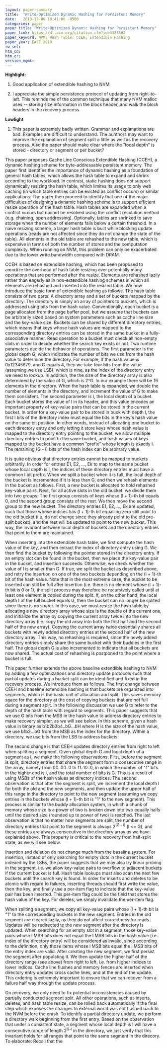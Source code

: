 ```yaml
---
layout: paper-summary
title:  "Write-Optimized Dynamic Hashing for Persistent Memory"
date:   2019-12-06 18:41:00 -0500
categories: paper
paper_title: "Write-Optimized Dynamic Hashing for Persistent Memory"
paper_link: https://dl.acm.org/citation.cfm?id=3323302
paper_keyword: NVM; Hash Table; CCEH; Extendible Hashing
paper_year: FAST 2019
rw_set:
htm_cd:
htm_cr:
version_mgmt:
---
```


**Highlight:**

1. Good application of extendible hashing to NVM

2. I appreciate the simple persistence protocol of updating from right-to-left. This reminds me of the common technique
   that many NVM malloc uses -- storing size information in the block header, and walk the block headers in the recovery
   process.

**Lowlight**

1. This paper is extremely badly written. Grammar and explanations are bad. Examples are difficult to understand. The auhthors
   may want to improve the explanation of segment split a little as well as the recovery process. Also the paper should 
   make clear where the "local depth" is stored - directory or segment or per bucket?

This paper proposes Cache Line Conscious Extendible Hashing (CCEH), a dynamic hashing scheme for byte-addressable persistent 
memory. The paper first identifies the importance of dynamic hashing as a foundation of general hash tables, which 
allows the hash table to expand and shrink according to the workload. In contrast, static hashing does not support dynamically
resizing the hash table, which limites its usage to only web caching (in which table entries can be evicted as conflict occurs)
or similar applications. The paper then proceed to identify that one of the major difficulties of designing a dynamic 
hashing scheme is to support efficient resize operation of the hash table. Hash tables are expanded when a conflict occurs
but cannot be resolved using the conflict resolution method (e.g. chaining, open addressing). Optionally, tables are shrinked
to save storage when the number of elements falls below a certain threshold. In a naive resizing scheme, a larger hash
table is built while blocking update operations (reads are not affected since they do not change the state of the table). 
All elements in the old table are rehashed to the new table, which is expensive in terms of both the number of stores
and the computation complexity. When running on NVM, this problem can only be exacerbated due to the lower write bandwidth
compared with DRAM.

CCEH is based on extendible hashing, which has been proposed to amortize the overhead of hash table resizing over potentially
many operations that are performed after the resize. Elements are rehashed lazily rather than eagerly as in non-extendible 
hashing schemes in which all elements are rehashed and inserted into the resized table. We now introduce the basic form
of extendible hashing as follows. The hash table consists of two parts: A directory array and a set of buckets mapped by
the directory. The directory is simply an array of pointers to buckets, which is addressed using bits from the hash value. 
Conventionally, each bucket is a page allocated from the page buffer pool, but we assume that buckets can be arbitrarily 
sized based on system parameters such as cache line size and the key-value size. Buckets can be shared by different directory 
entries, which means that keys whose hash values are mapped to the corresponding directory entries can be stored in the 
same bucket in a fully-associative manner. Read operation to a bucket must check all non-empty slots in order to decide 
whether the search key exists or not. Two runtime parameters decide the behavior of operations. The first parameter 
is the global depth G, which indicates the number of bits we use from the hash value to determine the directory. For 
example, if the hash value is 0x12345679, and G equals 4, then we take four bits from the value (assuming we use LSB),
which is nine, as the index of the directory entry we need to lookup. In addition, the the size of the directory array is 
also determined by the value of G, which is 2^G. In our example there will be 16 elements in the directory. When the 
hash table is expanded, we double the number of elements in the directory, and increment the value of G to make them
consistent. The second parameter is l, the local depth of a bucket. Each bucket stores the value of l in its header,
and this value encodes an important property of key-value pairs that can be stored in the current bucket. In order
for a key-value pair to be stored in buck with depth l, the first l bits of the directory index must equal the bits in
the key's hash value on the same bit position. In other words, instead of allocating one bucket to each directory entry
and only letting it store keys whose hash value is mapped to the directory entry pointing to the bucket, we allow multiple
directory entries to point to the same bucket, and hash values of keys mapped to the bucket have a common "prefix" whose 
length is exactly l. The remaining (G - l) bits of the hash index can be arbitrary value.

It is quite obvious that directory entries cannot be mapped to buckets arbitrarily. In order for entries E1, E2, ..., Ek
to map to the same bucket whose local depth is l, the indices of these directory entries must have a common l bit prefix.
When we split a bucket when it is full, the local depth of the bucket is incremented if it is less than G, and then we rehash
elements in the bucket as follows. First, a new bucket is allocated to hold rehashed key-value pairs. Next, for all active 
slots in the old bucket, we divide them into two groups: The first group consists of keys whose (l + 1)-th bit equals 0,
and the second group consists of the rest. We then move the second group to the new bucket. The directory entries E1, E2, ...,
Ek are updated, such that those whose indices has (l + 1)-th bit equalling zero still point to the old bucket (i.e. do not 
change since they already point to the old pre-split bucket), and the rest will be updated to point to the new bucket.
This way, the invariant between local depth of buckets and the directory entries that point to them are maintained. 

When inserting into the extendible hash table, we first compute the hash value of the key, and then extract the index
of directory entry using G. We then find the bucket by following the pointer stored in the directory entry. If an empty
slot can be found in the bucket, then we place the key-value pair in the bucket, and insertion succeeds. Otherwise, we 
check whether the value of l is smaller than G. If true, we split the bucket as described above, and retry the insertion
on one of the two buckets depending on the (l + 1)-th bit of the hash value. Note that in the most extreme case, the 
bucket to be inserted can still be full after insertion (i.e. there is no element whose (l + 1)-th bit is 0 or 1), the 
split process may therefore be recursively called until at least one element is copied during the split. If, on the other
hand, the local depth l of the full bucket equals G, then the bucket can no longer be splited since there is no sharer. 
In this case, we must resize the hash table by allocating a new directory array whose size is the double of the current one,
and initialize the array by copying the current array twice into the new directory array (i.e. copy the old array into both
the first half and the second half of the new array). Copying the current array twice essentially shares all buckets with
newly added directory entries at the second half of the new directory array. This way, no rehashing is required, since the 
newly added directory entries simply share the same bucket with their buddies in the first half. The global depth G is also 
incremented to indicate that all buckets are now shared. The actual cost of rehashing is postponed to the point where a 
bucket is full.

This paper further extends the above baseline extendible hashing to NVM by adding a few optimizations and directory update 
protocols such that partial updates during a bucket split can be identified and fixed in the recovery process. We introduce 
them as follows. The first change between CEEH and baseline extendible hashing is that buckets are organized into segments,
which is the basic unit of allocation and split. This saves memory space for the directory at the cost of copying buckets 
that are not full during a segment split. In the following discussion we use G to refer to the depth of the hash table 
with regard to segments. This paper suggests that we use G bits from the MSB in the hash value to address directory entries
to make recovery simpler, as we will see below. In this scheme, given a hash value in binary as b1b2b3b4..bG...bH where H is
the size of the hash value, we use b1b2...bG from the MSB as the index for the directory. Within a directory, we use 
bits from the LSB to address buckets. 

The second change is that CEEH updates directory entries from right to left when splitting a segment. Given global depth 
G and local depth of a segment as l, we make the following observations. First, before the segment is split, directory
entries that share the segment form a consecutive range in the array, namely from 00..00..0 to 11..10..0, in which the
number of "1" bits in the higher end is l, and the total number of bits is G. This is a result of using MSBs of the hash 
values as directory indices. The second observation is that after the segment is split, we increment the local depth
l for both the old and the new segments, and then update the upper half of this range in the directory to point to the new 
segment (assuming we copy entries in the buckets whose (l + 1)-th bit is "1" to the new segment). This process is similar 
to the buddy allocation system, in which a chunk of memory whose size is a power of two is broken down into two equally 
halfs until the desired size (rounded up to power of two) is reached. The last observation is that no matter how segments
are split, the number of directory entries that point to the segment is always 2<sup>(G - l)</sup> (l <= G), and these entries
are always consecutive in the directory array as we have explained above. This property is critical to the recovery from
half-split state, as we will see below. 

Insertion and deletion do not change much from the baseline system. For insertion, instead of only searching for empty slots 
in the current bucket indexed by the LSBs, the paper suggests that we may also try linear probing in the segment, i.e. we
allow key-value pairs to overflow to adjacent buckets if the current bucket is full. Hash table lookups must also scan 
the next few buckets until the search key is found. In order for inserts and deletes to be atomic with regard to failures,
inserting threads should first write the value, then the key, and finally use a per-item flag to indicate that the key-value
pair has been inserted. This per-item flag could be the field that stores the hash value of the key. For deleles, we simply
invalidate the per-item flag.

When spliting a segment, we copy all key-value pairs whose (l + 1)-th bit is "1" to the corresponding buckets in the new 
segment. Entries in the old segment are cleared lazily, as they do not affect correctness for reads. Updates will be redirected
to the new segment after the directory is updated. When searching for an empty slot in a segment, those key-value pairs
whose l MSB bits does not equal the l MSB bits in the hash value (i.e. index of the directory entry) will be considered as 
invalid, since according to the definition, only those items whose l MSB bits equal the l MSB bits of the entry index are 
valid. After creating the new segment, we first persist the segment after populating it. We then update the higher half 
of the directory range (see above) from right to left, i.e. from higher indices to lower indices. Cache line flushes
and memory fences are inserted when directory entry updates cross cache lines, and at the end of the update. This ordering 
is extremely important to ensure that we can recover from a failure half way through the update process.

On recovery, we only need to fix potential inconsistencies caused by partially conducted segment split. All other operations,
such as inserts, deletes, and hash table resize, can be rolled back automatically if the final step which exposes the changes
to external world was not flushed back to the NVM before the crash. To identify a partial directory update, we perform a 
directory walk beginning from the first entry. Based on the observation that under a consistent state, a segment whose local
depth is l will have a consecutive range of length 2<sup>G-l</sup> in the directory, we just verify that this invariant holds
for all ranges that point to the same segment in the direcory. To elaborate: Recall that the 